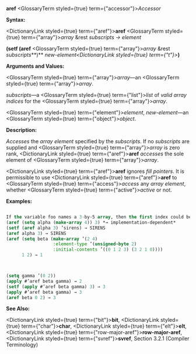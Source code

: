 **aref** <GlossaryTerm styled={true} term={"accessor"}><i>Accessor</i></GlossaryTerm> 



**Syntax:** 



<DictionaryLink styled={true} term={"aref"}><b>aref</b></DictionaryLink> <GlossaryTerm styled={true} term={"array"}><i>array</i></GlossaryTerm> &amp;rest *subscripts → element* 



**(setf (aref** <GlossaryTerm styled={true} term={"array"}><i>array</i></GlossaryTerm> &amp;rest *subscripts***)** *new-element<DictionaryLink styled={true} term={"t"}><b>*)</b></DictionaryLink> 



**Arguments and Values:** 



<GlossaryTerm styled={true} term={"array"}><i>array</i></GlossaryTerm>—an <GlossaryTerm styled={true} term={"array"}><i>array</i></GlossaryTerm>. 



*subscripts*—a <GlossaryTerm styled={true} term={"list"}><i>list</i></GlossaryTerm> of *valid array indices* for the <GlossaryTerm styled={true} term={"array"}><i>array</i></GlossaryTerm>. 



<GlossaryTerm styled={true} term={"element"}><i>element</i></GlossaryTerm>, *new-element*—an <GlossaryTerm styled={true} term={"object"}><i>object</i></GlossaryTerm>. 



**Description:** 



*Accesses* the *array element* specified by the *subscripts*. If no *subscripts* are supplied and <GlossaryTerm styled={true} term={"array"}><i>array</i></GlossaryTerm> is zero rank, <DictionaryLink styled={true} term={"aref"}><b>aref</b></DictionaryLink> *accesses* the sole element of <GlossaryTerm styled={true} term={"array"}><i>array</i></GlossaryTerm>. 



<DictionaryLink styled={true} term={"aref"}><b>aref</b></DictionaryLink> ignores *fill pointers*. It is permissible to use <DictionaryLink styled={true} term={"aref"}><b>aref</b></DictionaryLink> to <GlossaryTerm styled={true} term={"access"}><i>access</i></GlossaryTerm> any *array element*, whether <GlossaryTerm styled={true} term={"active"}><i>active</i></GlossaryTerm> or not. 



**Examples:**
```lisp

If the variable foo names a 3-by-5 array, then the first index could be 0, 1, or 2, and then second index could be 0, 1, 2, 3, or 4. The array elements can be referred to by using the *function* **aref**; for example, (aref foo 2 1) refers to element (2, 1) of the array. 
(aref (setq alpha (make-array 4)) 3) *→ implementation-dependent* 
(setf (aref alpha 3) ’sirens) → SIRENS 
(aref alpha 3) → SIRENS 
(aref (setq beta (make-array ’(2 4) 
			      :element-type ’(unsigned-byte 2) 
			      :initial-contents ’((0 1 2 3) (3 2 1 0)))) 
      1 2) → 1 



(setq gamma ’(0 2)) 
(apply #’aref beta gamma) → 2 
(setf (apply #’aref beta gamma) 3) → 3 
(apply #’aref beta gamma) → 3 
(aref beta 0 2) → 3 

```
**See Also:** 



<DictionaryLink styled={true} term={"bit"}><b>bit</b></DictionaryLink>, <DictionaryLink styled={true} term={"char"}><b>char</b></DictionaryLink>, <DictionaryLink styled={true} term={"elt"}><b>elt</b></DictionaryLink>, <DictionaryLink styled={true} term={"row-major-aref"}><b>row-major-aref</b></DictionaryLink>, <DictionaryLink styled={true} term={"svref"}><b>svref</b></DictionaryLink>, Section 3.2.1 (Compiler Terminology) 



